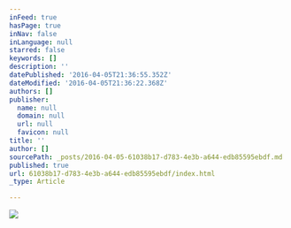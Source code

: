```yaml
---
inFeed: true
hasPage: true
inNav: false
inLanguage: null
starred: false
keywords: []
description: ''
datePublished: '2016-04-05T21:36:55.352Z'
dateModified: '2016-04-05T21:36:22.368Z'
authors: []
publisher:
  name: null
  domain: null
  url: null
  favicon: null
title: ''
author: []
sourcePath: _posts/2016-04-05-61038b17-d783-4e3b-a644-edb85595ebdf.md
published: true
url: 61038b17-d783-4e3b-a644-edb85595ebdf/index.html
_type: Article

---
```

![](https://the-grid-user-content.s3-us-west-2.amazonaws.com/a6785240-1bd4-44f1-84a9-151222a081ba.jpg)